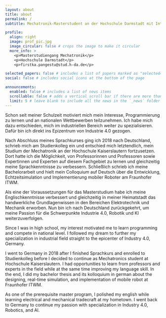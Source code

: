 ```yaml
---
layout: about
title: about
permalink: /
subtitle: Mechatronik-Masterstudent an der Hochschule Darmstadt mit Interesse an Industrie 4.0, Robotik und KI

profile:
  align: right
  image: prof_pic.jpg
  image_circular: false # crops the image to make it circular
  more_info: >
    <p>Masterstudiengang Mechatronik</p>
    <p>Hochschule Darmstadt</p>
    <p>firstka.pangestu@stud.h-da.de</p>

selected_papers: false # includes a list of papers marked as "selected={true}"
social: false # includes social icons at the bottom of the page

announcements:
  enabled: false # includes a list of news items
  scrollable: false # adds a vertical scroll bar if there are more than 3 news items
  limit: 5 # leave blank to include all the news in the `_news` folder
---
```


Schon seit meiner Schulzeit motiviert mich mein Interesse, Programmierung zu lernen und an nationalen Wettbewerben teilzunehmen. Ich habe mich dazu entschieden, mich im industriellen Bereich weiter zu spezialisieren. Dafür bin ich direkt ins Epizentrum von Industrie 4.0 gezogen.

Nach Abschluss meines Sprachkurses ging ich 2018 nach Deutschland, schrieb mich am Studienkolleg ein und entschied mich letztendlich, mein Studium der Mechatronik an der Hochschule Kaiserslautern fortzusetzen. Dort hatte ich die Möglichkeit, von Professorinnen und Professoren sowie Expertinnen und Experten auf diesem Fachgebiet zu lernen und gleichzeitig meine Sprachkenntnisse zu verbessern. Schließlich schrieb ich meine Bachelorarbeit und hielt mein Colloquium auf Deutsch über die Entwicklung, Echtzeitsimulation und Implementierung mobiler Roboter am Fraunhofer ITWM.

Als eine der Voraussetzungen für das Masterstudium habe ich meine Englischkenntnisse verbessert und gleichzeitig in meiner Heimatstadt das handwerkliche Grundlagenwissen in den Bereichen Elektrotechnik und Mechanik erworben. Nun bin ich nach Deutschland zurückgekehrt, um meine Passion für die Schwerpunkte Industrie 4.0, Robotik und KI weiterzuverfolgen.



Since I was in high school, my interest motivated me to learn programming and compete in national level. I followed my dream to further my specialization in industrial field straight to the epicenter of Industry 4.0, Germany.

I went to Germany in 2018 after I finished Sprachkurs and enrolled to Studienkolleg before I decided to continue as Mechatronics student at Hochschule Kaiserslautern. I had opportunities to learn from professors and experts in the field while at the same time improving my language skill. In the end, I did my bachelor thesis and its kolloquium in german about the designing, real-time simulation, and implementation of mobile robot at Fraunhofer ITWM.

As one of the prerequisite master program, I polished my english while learning electrical and mechanical tradecraft at my hometown. I went back to Germany to continue my passion with specialization in Industry 4.0, Robotics, and AI. 